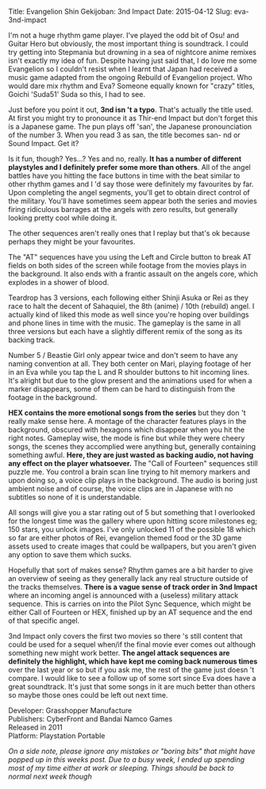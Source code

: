 Title: Evangelion Shin Gekijoban: 3nd Impact
Date: 2015-04-12
Slug: eva-3nd-impact

I'm not a huge rhythm game player. I've played the odd bit of Osu! and Guitar
Hero but obviously, the most important thing is soundtrack. I could try
getting into Stepmania but drowning in a sea of nightcore anime remixes isn't
exactly my idea of fun. Despite having just said that, I do love me some
Evangelion so I couldn't resist when I learnt that Japan had received a music
game adapted from the ongoing Rebuild of Evangelion project. Who would dare
mix rhythm and Eva? Someone equally known for "crazy" titles, Goichi 'Suda51'
Suda so this, I had to see.  
  
Just before you point it out, **3nd isn 't a typo**. That's actually the title
used. At first you might try to pronounce it as Thir-end Impact but don't
forget this is a Japanese game. The pun plays off 'san', the Japanese
pronounciation of the number 3. When you read 3 as san, the title becomes san-
nd or Sound Impact. Get it?  
  
Is it fun, though? Yes…? Yes and no, really. **It has a number of different
playstyles and I definitely prefer some more than others**. All of the angel
battles have you hitting the face buttons in time with the beat similar to
other rhythm games and I 'd say those were definitely my favourites by far.
Upon completing the angel segments, you'll get to obtain direct control of the
military. You'll have sometimes seem appear both the series and movies firing
ridiculous barrages at the angels with zero results, but generally looking
pretty cool while doing it.  
  
The other sequences aren't really ones that I replay but that's ok because
perhaps they might be your favourites.  
  
The "AT" sequences have you using the Left and Circle button to break AT
fields on both sides of the screen while footage from the movies plays in the
background. It also ends with a frantic assault on the angels core, which
explodes in a shower of blood.  
  
Teardrop has 3 versions, each following either Shinji Asuka or Rei as they
race to halt the decent of Sahaquiel, the 8th (anime) / 10th (rebuild) angel.
I actually kind of liked this mode as well since you're hoping over buildings
and phone lines in time with the music. The gameplay is the same in all three
versions but each have a slightly different remix of the song as its backing
track.  
  
Number 5 / Beastie Girl only appear twice and don't seem to have any naming
convention at all. They both center on Mari, playing footage of her in an Eva
while you tap the L and R shoulder buttons to hit incoming lines. It's alright
but due to the glow present and the animations used for when a marker
disappears, some of them can be hard to distinguish from the footage in the
background.  
  
**HEX contains the more emotional songs from the series** but they don 't
really make sense here. A montage of the character features plays in the
background, obscured with hexagons which disappear when you hit the right
notes. Gameplay wise, the mode is fine but while they were cheery songs, the
scenes they accomplied were anything but, generally containing something
awful. **Here, they are just wasted as backing audio, not having any effect on
the player whatsoever.** The  "Call of Fourteen" sequences still puzzle me.
You control a brain scan line trying to hit memory markers and upon doing so,
a voice clip plays in the background. The audio is boring just ambient noise
and of course, the voice clips are in Japanese with no subtitles so none of it
is understandable.  
  
All songs will give you a star rating out of 5 but something that I overlooked
for the longest time was the gallery where upon hitting score milestones eg;
150 stars, you unlock images. I've only unlocked 11 of the possible 18 which
so far are either photos of Rei, evangelion themed food or the 3D game assets
used to create images that could be wallpapers, but you aren't given any
option to save them which sucks.  
  
Hopefully that sort of makes sense? Rhythm games are a bit harder to give an
overview of seeing as they generally lack any real structure outside of the
tracks themselves. **There is a vague sense of track order in 3nd Impact**
where an incoming angel is announced with a (useless) military attack
sequence. This is carries on into the Pilot Sync Sequence, which might be
either Call of Fourteen or HEX, finished up by an AT sequence and the end of
that specific angel.  
  
3nd Impact only covers the first two movies so there 's still content that
could be used for a sequel when/if the final movie ever comes out although
something new might work better. **The angel attack sequences are definitely
the highlight, which have kept me coming back numerous times** over the last
year or so but if you ask me, the rest of the game just doesn 't compare. I
would like to see a follow up of some sort since Eva does have a great
soundtrack. It's just that some songs in it are much better than others so
maybe those ones could be left out next time.  
  
Developer: Grasshopper Manufacture  
Publishers: CyberFront and Bandai Namco Games  
Released in 2011  
Platform: Playstation Portable  
  
 _On a side note, please ignore any mistakes or "boring bits" that might have
popped up in this weeks post. Due to a busy week, I ended up spending most of
my time either at work or sleeping. Things should be back to normal next week
though_

